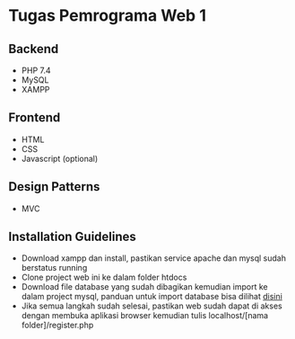 # Tugas Pemrograma Web 1

## Backend

- PHP 7.4
- MySQL
- XAMPP

## Frontend

- HTML
- CSS
- Javascript (optional)

## Design Patterns
- MVC

## Installation Guidelines

- Download xampp dan install, pastikan service apache dan mysql sudah berstatus running
- Clone project web ini ke dalam folder htdocs
- Download file database yang sudah dibagikan kemudian import ke dalam project mysql, panduan untuk import database bisa dilihat [disini](https://www.niagahoster.co.id/blog/cara-import-database-mysql/)
- Jika semua langkah sudah selesai, pastikan web sudah dapat di akses dengan membuka aplikasi browser kemudian tulis localhost/[nama folder]/register.php


